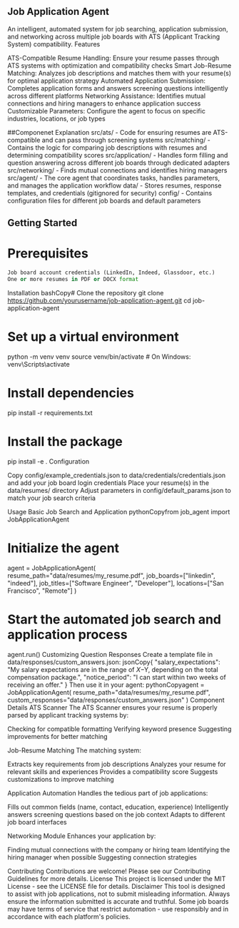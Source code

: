## Job Application Agent
An intelligent, automated system for job searching, application submission, and networking across multiple job boards with ATS (Applicant Tracking System) compatibility.
Features

ATS-Compatible Resume Handling: Ensure your resume passes through ATS systems with optimization and compatibility checks
Smart Job-Resume Matching: Analyzes job descriptions and matches them with your resume(s) for optimal application strategy
Automated Application Submission: Completes application forms and answers screening questions intelligently across different platforms
Networking Assistance: Identifies mutual connections and hiring managers to enhance application success
Customizable Parameters: Configure the agent to focus on specific industries, locations, or job types



##Componenet Explanation
src/ats/ - Code for ensuring resumes are ATS-compatible and can pass through screening systems
src/matching/ - Contains the logic for comparing job descriptions with resumes and determining compatibility scores
src/application/ - Handles form filling and question answering across different job boards through dedicated adapters
src/networking/ - Finds mutual connections and identifies hiring managers
src/agent/ - The core agent that coordinates tasks, handles parameters, and manages the application workflow
data/ - Stores resumes, response templates, and credentials (gitignored for security)
config/ - Contains configuration files for different job boards and default parameters

## Getting Started
# Prerequisites

```Python 3.8+
Job board account credentials (LinkedIn, Indeed, Glassdoor, etc.)
One or more resumes in PDF or DOCX format
```
Installation
bashCopy# Clone the repository
git clone https://github.com/yourusername/job-application-agent.git
cd job-application-agent

# Set up a virtual environment
python -m venv venv
source venv/bin/activate  # On Windows: venv\Scripts\activate

# Install dependencies
pip install -r requirements.txt

# Install the package
pip install -e .
Configuration

Copy config/example_credentials.json to data/credentials/credentials.json and add your job board login credentials
Place your resume(s) in the data/resumes/ directory
Adjust parameters in config/default_params.json to match your job search criteria

Usage
Basic Job Search and Application
pythonCopyfrom job_agent import JobApplicationAgent

# Initialize the agent
agent = JobApplicationAgent(
    resume_path="data/resumes/my_resume.pdf",
    job_boards=["linkedin", "indeed"],
    job_titles=["Software Engineer", "Developer"],
    locations=["San Francisco", "Remote"]
)

# Start the automated job search and application process
agent.run()
Customizing Question Responses
Create a template file in data/responses/custom_answers.json:
jsonCopy{
  "salary_expectations": "My salary expectations are in the range of $X-$Y, depending on the total compensation package.",
  "notice_period": "I can start within two weeks of receiving an offer."
}
Then use it in your agent:
pythonCopyagent = JobApplicationAgent(
    resume_path="data/resumes/my_resume.pdf",
    custom_responses="data/responses/custom_answers.json"
)
Component Details
ATS Scanner
The ATS Scanner ensures your resume is properly parsed by applicant tracking systems by:

Checking for compatible formatting
Verifying keyword presence
Suggesting improvements for better matching

Job-Resume Matching
The matching system:

Extracts key requirements from job descriptions
Analyzes your resume for relevant skills and experiences
Provides a compatibility score
Suggests customizations to improve matching

Application Automation
Handles the tedious part of job applications:

Fills out common fields (name, contact, education, experience)
Intelligently answers screening questions based on the job context
Adapts to different job board interfaces

Networking Module
Enhances your application by:

Finding mutual connections with the company or hiring team
Identifying the hiring manager when possible
Suggesting connection strategies

Contributing
Contributions are welcome! Please see our Contributing Guidelines for more details.
License
This project is licensed under the MIT License - see the LICENSE file for details.
Disclaimer
This tool is designed to assist with job applications, not to submit misleading information. Always ensure the information submitted is accurate and truthful. Some job boards may have terms of service that restrict automation - use responsibly and in accordance with each platform's policies.